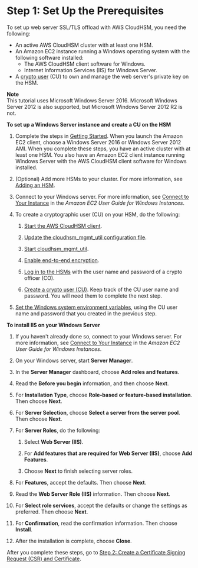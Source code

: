 # Step 1: Set Up the Prerequisites<a name="ssl-offload-prerequisites-windows"></a>

To set up web server SSL/TLS offload with AWS CloudHSM, you need the following:
+ An active AWS CloudHSM cluster with at least one HSM\.
+ An Amazon EC2 instance running a Windows operating system with the following software installed:
  + The AWS CloudHSM client software for Windows\.
  + Internet Information Services \(IIS\) for Windows Server\.
+ A [crypto user](hsm-users.md#crypto-user) \(CU\) to own and manage the web server's private key on the HSM\.

**Note**  
This tutorial uses Microsoft Windows Server 2016\. Microsoft Windows Server 2012 is also supported, but Microsoft Windows Server 2012 R2 is not\.

**To set up a Windows Server instance and create a CU on the HSM**

1. Complete the steps in [Getting Started](getting-started.md)\. When you launch the Amazon EC2 client, choose a Windows Server 2016 or Windows Server 2012 AMI\. When you complete these steps, you have an active cluster with at least one HSM\. You also have an Amazon EC2 client instance running Windows Server with the AWS CloudHSM client software for Windows installed\.

1. \(Optional\) Add more HSMs to your cluster\. For more information, see [Adding an HSM](add-remove-hsm.md#add-hsm)\.

1. Connect to your Windows server\. For more information, see [Connect to Your Instance](http://docs.aws.amazon.com/AWSEC2/latest/WindowsGuide/EC2_GetStarted.html#ec2-connect-to-instance-windows) in the *Amazon EC2 User Guide for Windows Instances*\.

1. To create a cryptographic user \(CU\) on your HSM, do the following:

   1. [Start the AWS CloudHSM client](cloudhsm_mgmt_util-getting-started.md#cloudhsm_mgmt_util-start-cloudhsm-client)\.

   1. [Update the cloudhsm\_mgmt\_util configuration file](cloudhsm_mgmt_util-getting-started.md#cloudhsm_mgmt_util-update-configuration)\.

   1. [Start cloudhsm\_mgmt\_util](cloudhsm_mgmt_util-getting-started.md#cloudhsm_mgmt_util-start)\.

   1. [Enable end\-to\-end encryption](cloudhsm_mgmt_util-getting-started.md#cloudhsm_mgmt_util-enable_e2e)\.

   1. [Log in to the HSMs](cloudhsm_mgmt_util-getting-started.md#cloudhsm_mgmt_util-log-in) with the user name and password of a crypto officer \(CO\)\.

   1. [Create a crypto user \(CU\)](manage-hsm-users.md#create-user)\. Keep track of the CU user name and password\. You will need them to complete the next step\.

1. [Set the Windows system environment variables](ksp-library-prereq.md), using the CU user name and password that you created in the previous step\.

**To install IIS on your Windows Server**

1. If you haven't already done so, connect to your Windows server\. For more information, see [Connect to Your Instance](http://docs.aws.amazon.com/AWSEC2/latest/WindowsGuide/EC2_GetStarted.html#ec2-connect-to-instance-windows) in the *Amazon EC2 User Guide for Windows Instances*\.

1. On your Windows server, start **Server Manager**\.

1. In the **Server Manager** dashboard, choose **Add roles and features**\.

1. Read the **Before you begin** information, and then choose **Next**\.

1. For **Installation Type**, choose **Role\-based or feature\-based installation**\. Then choose **Next**\.

1. For **Server Selection**, choose **Select a server from the server pool**\. Then choose **Next**\.

1. For **Server Roles**, do the following:

   1. Select **Web Server \(IIS\)**\.

   1. For **Add features that are required for Web Server \(IIS\)**, choose **Add Features**\.

   1. Choose **Next** to finish selecting server roles\.

1. For **Features**, accept the defaults\. Then choose **Next**\.

1. Read the **Web Server Role \(IIS\)** information\. Then choose **Next**\.

1. For **Select role services**, accept the defaults or change the settings as preferred\. Then choose **Next**\.

1. For **Confirmation**, read the confirmation information\. Then choose **Install**\.

1. After the installation is complete, choose **Close**\.

After you complete these steps, go to [Step 2: Create a Certificate Signing Request \(CSR\) and Certificate](ssl-offload-windows-create-csr-and-certificate.md)\.